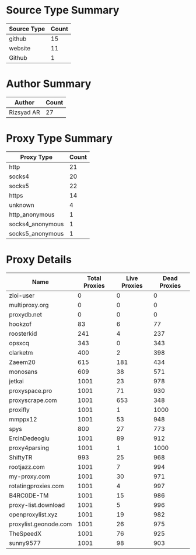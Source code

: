 # Source Type Summary

| Source Type | Count |
|-------------|-------|
| github | 15 |
| website | 11 |
| Github | 1 |


# Author Summary

| Author | Count |
|--------|-------|
| Rizsyad AR | 27 |


# Proxy Type Summary

| Proxy Type | Count |
|------------|-------|
| http | 21 |
| socks4 | 20 |
| socks5 | 22 |
| https | 14 |
| unknown | 4 |
| http_anonymous | 1 |
| socks4_anonymous | 1 |
| socks5_anonymous | 1 |


# Proxy Details

| Name | Total Proxies | Live Proxies | Dead Proxies |
|------|---------------|--------------|---------------|
| zloi-user | 0 | 0 | 0 |
| multiproxy.org | 0 | 0 | 0 |
| proxydb.net | 0 | 0 | 0 |
| hookzof | 83 | 6 | 77 |
| roosterkid | 241 | 4 | 237 |
| opsxcq | 343 | 0 | 343 |
| clarketm | 400 | 2 | 398 |
| Zaeem20 | 615 | 181 | 434 |
| monosans | 609 | 38 | 571 |
| jetkai | 1001 | 23 | 978 |
| proxyspace.pro | 1001 | 71 | 930 |
| proxyscrape.com | 1001 | 653 | 348 |
| proxifly | 1001 | 1 | 1000 |
| mmppx12 | 1001 | 53 | 948 |
| spys | 800 | 27 | 773 |
| ErcinDedeoglu | 1001 | 89 | 912 |
| proxy4parsing | 1001 | 1 | 1000 |
| ShiftyTR | 993 | 25 | 968 |
| rootjazz.com | 1001 | 7 | 994 |
| my-proxy.com | 1001 | 30 | 971 |
| rotatingproxies.com | 1001 | 4 | 997 |
| B4RC0DE-TM | 1001 | 15 | 986 |
| proxy-list.download | 1001 | 5 | 996 |
| openproxylist.xyz | 1001 | 19 | 982 |
| proxylist.geonode.com | 1001 | 26 | 975 |
| TheSpeedX | 1001 | 76 | 925 |
| sunny9577 | 1001 | 98 | 903 |
